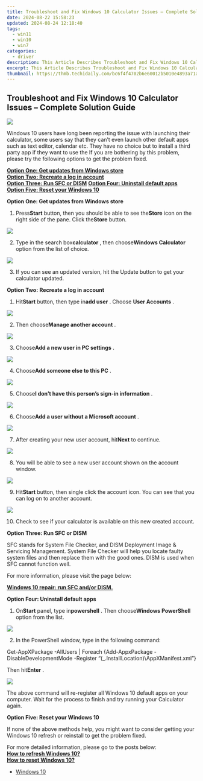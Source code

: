 ```yaml
---
title: Troubleshoot and Fix Windows 10 Calculator Issues – Complete Solution Guide
date: 2024-08-22 15:58:23
updated: 2024-08-24 12:18:40
tags:
  - win11
  - win10
  - win7
categories:
  - driver
description: This Article Describes Troubleshoot and Fix Windows 10 Calculator Issues – Complete Solution Guide
excerpt: This Article Describes Troubleshoot and Fix Windows 10 Calculator Issues – Complete Solution Guide
thumbnail: https://thmb.techidaily.com/bc6f4f4702b6e60012b5010e4893a71a61ca7a6c33c6a34ac28cc14cab84b700.jpg
---
```


## Troubleshoot and Fix Windows 10 Calculator Issues – Complete Solution Guide

![](https://images.drivereasy.com/wp-content/uploads/2017/01/img_586dba6a2a10d.png)   
  
 Windows 10 users have long been reporting the issue with launching their calculator, some users say that they can’t even launch other default apps such as text editor, calendar etc. They have no choice but to install a third party app if they want to use the If you are bothering by this problem, please try the following options to get the problem fixed.   
  
[**Option One: Get updates from Windows store**](https://tools.techidaily.com/drivereasy/download/)   
[**Option Two: Recreate a log in account**](https://tools.techidaily.com/drivereasy/download/)   
**[Option Three: Run SFC or DISM](https://tools.techidaily.com/drivereasy/download/)** 
**[Option Four: Uninstall default apps](https://tools.techidaily.com/drivereasy/download/)**   
[**Option Five: Reset your Windows 10**](https://tools.techidaily.com/drivereasy/download/)   
  
 **Option One: Get updates from Windows store**   
  
 1) Press**Start** button, then you should be able to see the**Store** icon on the right side of the pane. Click the**Store** button.   
  
![](https://images.drivereasy.com/wp-content/uploads/2017/01/img_586df9ac38827.jpg) 

  
 2) Type in the search box**calculator** , then choose**Windows Calculator** option from the list of choice.   
  
![](https://images.drivereasy.com/wp-content/uploads/2017/01/img_586dfa308bcde.jpg)   
  
 3) If you can see an updated version, hit the Update button to get your calculator updated.   
  
  
 **Option Two:** **Recreate a log in account**   
  
 1) Hit**Start** button, then type in**add user** . Choose **User Accounts** .  
  
![](https://images.drivereasy.com/wp-content/uploads/2017/01/img_586dfcf890db3.jpg) 

  
 2) Then choose**Manage another account** .   
  
![](https://images.drivereasy.com/wp-content/uploads/2017/01/img_586dfd4688b7a.jpg) 

  
 3) Choose**Add a new user in PC settings** .   
  
![](https://images.drivereasy.com/wp-content/uploads/2017/01/img_586dfd8e07c94.jpg) 

  
 4) Choose**Add someone else to this PC** .  
  
![](https://images.drivereasy.com/wp-content/uploads/2017/01/img_586dfdd11b9c3.jpg) 

  
 5) Choose**I don’t have this person’s sign-in information** .   
  
![](https://images.drivereasy.com/wp-content/uploads/2017/01/img_586dfe5fd0569.jpg) 

  
 6) Choose**Add a user without a Microsoft account** .   
  
![](https://images.drivereasy.com/wp-content/uploads/2017/01/img_586dfee25fbeb.jpg) 

  
 7) After creating your new user account, hit**Next** to continue.  
  
![](https://images.drivereasy.com/wp-content/uploads/2017/01/img_586dff4ef1354.jpg) 

  
 8) You will be able to see a new user account shown on the account window.   
  
![](https://images.drivereasy.com/wp-content/uploads/2017/01/img_586dffcac1a12.jpg) 

  
 9) Hit**Start** button, then single click the account icon. You can see that you can log on to another account.   
  
![](https://images.drivereasy.com/wp-content/uploads/2017/01/img_586e006adcd2d.png)   
  
 10) Check to see if your calculator is available on this new created account.   
  
  
 **Option Three: Run SFC or DISM**   
  
 SFC stands for System File Checker, and DISM Deployment Image & Servicing Management. System File Checker will help you locate faulty system files and then replace them with the good ones. DISM is used when SFC cannot function well.   
  
 For more information, please visit the page below:   
  
[**Windows 10 repair: run SFC and/or DISM.**](https://tools.techidaily.com/drivereasy/download/)   
  
  
 **Option Four: Uninstall default apps**   
  
 1) On**Start** panel, type in**powershell** . Then choose**Windows PowerShell** option from the list.  
  
![](https://images.drivereasy.com/wp-content/uploads/2017/01/img_586c7b3d05a3b.jpg)   
  
 2) In the PowerShell window, type in the following command:   

Get-AppXPackage -AllUsers | Foreach {Add-AppxPackage -DisableDevelopmentMode -Register “$($_.InstallLocation)\AppXManifest.xml”}

 Then hit**Enter** .   
  
![](https://images.drivereasy.com/wp-content/uploads/2017/01/img_586e217c0e401.jpg) 

  
 The above command will re-register all Windows 10 default apps on your computer. Wait for the process to finish and try running your Calculator again.   
  
  
**Option Five: Reset your Windows 10**   
  
 If none of the above methods help, you might want to consider getting your Windows 10 refresh or reinstall to get the problem fixed.   
  
 For more detailed information, please go to the posts below:  
[**How to refresh Windows 10?**](https://tools.techidaily.com/drivereasy/download/)   
[**How to reset Windows 10?**](https://tools.techidaily.com/drivereasy/download/)   

* [Windows 10](https://tools.techidaily.com/drivereasy/download/)

<ins class="adsbygoogle"
     style="display:block"
     data-ad-format="autorelaxed"
     data-ad-client="ca-pub-7571918770474297"
     data-ad-slot="1223367746"></ins>



<ins class="adsbygoogle"
     style="display:block"
     data-ad-client="ca-pub-7571918770474297"
     data-ad-slot="8358498916"
     data-ad-format="auto"
     data-full-width-responsive="true"></ins>
